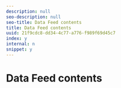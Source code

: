 ```yaml
---
description: null
seo-description: null
seo-title: Data Feed contents
title: Data Feed contents
uuid: 21f9cdc8-dd34-4c77-a776-f989f69d45c7
index: y
internal: n
snippet: y
---
```


# Data Feed contents

